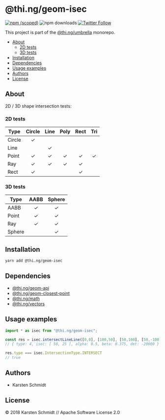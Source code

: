 # @thi.ng/geom-isec

[![npm (scoped)](https://img.shields.io/npm/v/@thi.ng/geom-isec.svg)](https://www.npmjs.com/package/@thi.ng/geom-isec)
![npm downloads](https://img.shields.io/npm/dm/@thi.ng/geom-isec.svg)
[![Twitter Follow](https://img.shields.io/twitter/follow/thing_umbrella.svg?style=flat-square&label=twitter)](https://twitter.com/thing_umbrella)

This project is part of the
[@thi.ng/umbrella](https://github.com/thi-ng/umbrella/) monorepo.

<!-- TOC depthFrom:2 depthTo:3 -->

- [About](#about)
    - [2D tests](#2d-tests)
    - [3D tests](#3d-tests)
- [Installation](#installation)
- [Dependencies](#dependencies)
- [Usage examples](#usage-examples)
- [Authors](#authors)
- [License](#license)

<!-- /TOC -->

## About

2D / 3D shape intersection tests:

### 2D tests

| Type   | Circle | Line | Poly | Rect | Tri |
|--------|:------:|:----:|:----:|:----:|:---:|
| Circle |   ✓    |      |      |      |     |
| Line   |        |  ✓   |      |      |     |
| Point  |   ✓    |  ✓   |  ✓   |  ✓   |  ✓  |
| Ray    |   ✓    |  ✓   |  ✓   |  ✓   |     |
| Rect   |   ✓    |      |      |  ✓   |     |

### 3D tests

| Type   | AABB | Sphere |
|--------|:----:|:------:|
| AABB   |  ✓   |   ✓    |
| Point  |  ✓   |   ✓    |
| Ray    |  ✓   |   ✓    |
| Sphere |      |   ✓    |

## Installation

```bash
yarn add @thi.ng/geom-isec
```

## Dependencies

- [@thi.ng/geom-api](https://github.com/thi-ng/umbrella/tree/master/packages/geom-api)
- [@thi.ng/geom-closest-point](https://github.com/thi-ng/umbrella/tree/master/packages/geom-closest-point)
- [@thi.ng/math](https://github.com/thi-ng/umbrella/tree/master/packages/math)
- [@thi.ng/vectors](https://github.com/thi-ng/umbrella/tree/master/packages/vectors)

## Usage examples

```ts
import * as isec from "@thi.ng/geom-isec";

const res = isec.intersectLineLine([0,0], [100,50], [50,100], [50,-100]);
// { type: 4, isec: [ 50, 25 ], alpha: 0.5, beta: 0.375, det: -20000 }

res.type === isec.IntersectionType.INTERSECT
// true
```

## Authors

- Karsten Schmidt

## License

&copy; 2018 Karsten Schmidt // Apache Software License 2.0
